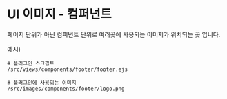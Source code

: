 # UI 이미지 - 컴퍼넌트

페이지 단위가 아닌 컴퍼넌트 단위로 여러곳에 사용되는 이미지가 위치되는 곳 입니다.


예시)  

```
# 플러그인 스크핍트
/src/views/components/footer/footer.ejs

# 플러그인에 사용되는 이미지
/src/images/components/footer/logo.png
```
